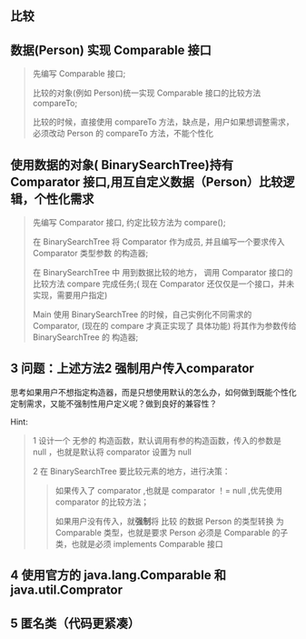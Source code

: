 ## 比较
## 数据(Person) 实现 Comparable  接口

>   先编写 Comparable 接口;
>
>   比较的对象(例如 Person)统一实现 Comparable 接口的比较方法 compareTo;
>
>   比较的时候，直接使用 compareTo 方法，缺点是，用户如果想调整需求，必须改动 Person 的 compareTo 方法，不能个性化



## 使用数据的对象( BinarySearchTree)持有 Comparator 接口,用互自定义数据（Person）比较逻辑，个性化需求

>先编写 Comparator 接口,
>约定比较方法为 compare();
>
>在 BinarySearchTree 将 Comparator  作为成员,
>并且编写一个要求传入 Comparator 类型参数 的构造器;
>
>在 BinarySearchTree 中 用到数据比较的地方， 调用 Comparator 接口的比较方法 compare 完成任务;( 现在 Comparator 还仅仅是一个接口，并未实现，需要用户指定)
>
>Main 使用  BinarySearchTree 的时候，自己实例化不同需求的 Comparator, (现在的 compare 才真正实现了 具体功能)
>将其作为参数传给 BinarySearchTree 的 构造器;



## 3 问题：上述方法2 强制用户传入comparator

思考如果用户不想指定构造器，而是只想使用默认的怎么办，如何做到既能个性化定制需求，又能不强制性用户定义呢？做到良好的兼容性？

Hint:

> 1 设计一个 无参的 构造函数，默认调用有参的构造函数，传入的参数是 null ，也就是默认将 comparator 设置为 null
>
> 2 在 BinarySearchTree 要比较元素的地方，进行决策：
>
> > 如果传入了 comparator ,也就是 comparator  ！= null ,优先使用 comparator 的比较方法；
> >
> > 如果用户没有传入，就**强制**将 比较 的数据 Person 的类型转换  为Comparable<E> 类型，也就是要求 Person 必须是 Comparable 的子类，也就是必须 implements Comparable 接口

## 4 使用官方的 java.lang.Comparable 和java.util.Comprator



## 5 匿名类（代码更紧凑）